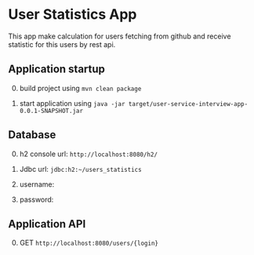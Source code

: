 # User Statistics App
This app make calculation for users fetching from github and receive statistic for this users by rest api. 
## Application startup
0. build project using `mvn clean package`

0. start application using `java -jar target/user-service-interview-app-0.0.1-SNAPSHOT.jar`

## Database 
0. h2 console url: `http://localhost:8080/h2/`

0. Jdbc url: `jdbc:h2:~/users_statistics`

0. username: 

0. password: 

## Application API
0. GET `http://localhost:8080/users/{login}`
